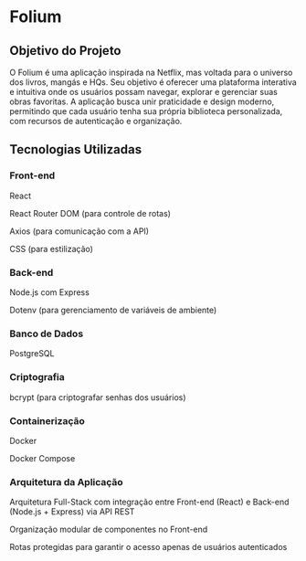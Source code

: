 # Folium

## Objetivo do Projeto
O Folium é uma aplicação inspirada na Netflix, mas voltada para o universo dos livros, mangás e HQs.
Seu objetivo é oferecer uma plataforma interativa e intuitiva onde os usuários possam navegar, explorar e gerenciar suas obras favoritas.
A aplicação busca unir praticidade e design moderno, permitindo que cada usuário tenha sua própria biblioteca personalizada, com recursos de autenticação e organização.

## Tecnologias Utilizadas
### Front-end

React

React Router DOM (para controle de rotas)

Axios (para comunicação com a API)

CSS (para estilização)

### Back-end

Node.js com Express

Dotenv (para gerenciamento de variáveis de ambiente)

### Banco de Dados

PostgreSQL

### Criptografia

bcrypt (para criptografar senhas dos usuários)

### Containerização

Docker

Docker Compose

### Arquitetura da Aplicação

Arquitetura Full-Stack com integração entre Front-end (React) e Back-end (Node.js + Express) via API REST

Organização modular de componentes no Front-end

Rotas protegidas para garantir o acesso apenas de usuários autenticados